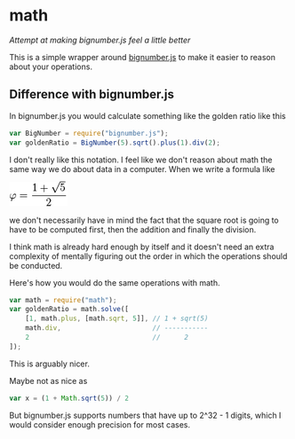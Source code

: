 math
====
_Attempt at making bignumber.js feel a little better_

This is a simple wrapper around [bignumber.js](https://github.com/MikeMcl/bignumber.js/) to make it easier to reason about your operations.

## Difference with bignumber.js
In bignumber.js you would calculate something like the golden ratio like this
```js
var BigNumber = require("bignumber.js");
var goldenRatio = BigNumber(5).sqrt().plus(1).div(2);
```

I don't really like this notation. I feel like we don't reason about math the same way we do about data in a computer. When we write a formula like 

![Golden Ratio](img/goldenratio.png) 

we don't necessarily have in mind the fact that the square root is going to have to be computed first, then the addition and finally the division.

I think math is already hard enough by itself and it doesn't need an extra complexity of mentally figuring out the order in which the operations should be conducted.

Here's how you would do the same operations with math.
```js
var math = require("math");
var goldenRatio = math.solve([
    [1, math.plus, [math.sqrt, 5]], // 1 + sqrt(5)
    math.div,                       // -----------
    2                               //      2
]);
```

This is arguably nicer. 

Maybe not as nice as
```js
var x = (1 + Math.sqrt(5)) / 2
```

But bignumber.js supports numbers that have up to 2^32 - 1 digits, which I would consider enough precision for most cases.